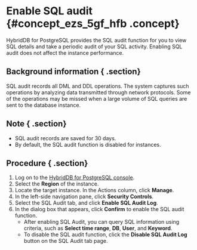 # Enable SQL audit {#concept_ezs_5gf_hfb .concept}

HybridDB for PostgreSQL provides the SQL audit function for you to view SQL details and take a periodic audit of your SQL activity. Enabling SQL audit does not affect the instance performance.

## Background information { .section}

SQL audit records all DML and DDL operations. The system captures such operations by analyzing data transmitted through network protocols. Some of the operations may be missed when a large volume of SQL queries are sent to the database instance.

## Note { .section}

-   SQL audit records are saved for 30 days.
-   By default, the SQL audit function is disabled for instances.

## Procedure { .section}

1.  Log on to the [HybridDB for PostgreSQL console](https://partners-intl.console.aliyun.com/#/gpdb).
2.  Select the **Region** of the instance.
3.  Locate the target instance. In the Actions column, click **Manage**.
4.  In the left-side navigation pane, click **Security Controls**.
5.  Select the SQL Audit tab, and click **Enable SQL Audit Log**.
6.  In the dialog box that appears, click **Confirm** to enable the SQL audit function.
    -   After enabling SQL Audit, you can query SQL information using criteria, such as **Select time range**, **DB**, **User**, and **Keyword**.
    -   To disable the SQL audit function, click the **Disable SQL Audit Log** button on the SQL Audit tab page.

